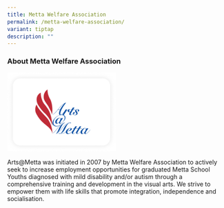 ```yaml
---
title: Metta Welfare Association
permalink: /metta-welfare-association/
variant: tiptap
description: ""
---
```

<h3>About Metta Welfare Association</h3>
<p></p>
<div class="isomer-image-wrapper">
<img style="width: 50%;" height="auto" width="100%" alt="" src="/images/Partners_metta.png">
</div>
<p>Arts@Metta was initiated in 2007 by Metta Welfare Association to actively
seek to increase employment opportunities for graduated Metta School Youths
diagnosed with mild disability and/or autism through a comprehensive training
and development in the visual arts. We strive to empower them with life
skills that promote integration, independence and socialisation.</p>
<p></p>
<p></p>
